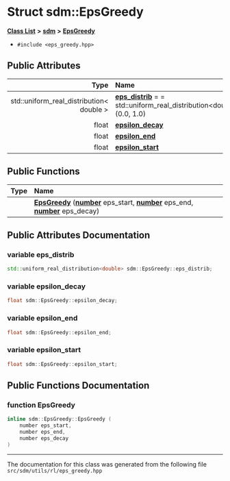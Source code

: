 
<NavBar active_item_id="2"/>

# Struct sdm::EpsGreedy


[**Class List**](annotated.md) **>** [**sdm**](namespacesdm.md) **>** [**EpsGreedy**](structsdm_1_1EpsGreedy.md)





* `#include <eps_greedy.hpp>`













## Public Attributes

| Type | Name |
| ---: | :--- |
|  std::uniform\_real\_distribution&lt; double &gt; | [**eps\_distrib**](structsdm_1_1EpsGreedy.md#variable-eps-distrib)   = = std::uniform\_real\_distribution&lt;double&gt;(0.0, 1.0)<br> |
|  float | [**epsilon\_decay**](structsdm_1_1EpsGreedy.md#variable-epsilon-decay)  <br> |
|  float | [**epsilon\_end**](structsdm_1_1EpsGreedy.md#variable-epsilon-end)  <br> |
|  float | [**epsilon\_start**](structsdm_1_1EpsGreedy.md#variable-epsilon-start)  <br> |


## Public Functions

| Type | Name |
| ---: | :--- |
|   | [**EpsGreedy**](structsdm_1_1EpsGreedy.md#function-epsgreedy) ([**number**](namespacesdm.md#typedef-number) eps\_start, [**number**](namespacesdm.md#typedef-number) eps\_end, [**number**](namespacesdm.md#typedef-number) eps\_decay) <br> |








## Public Attributes Documentation


### variable eps\_distrib 


```cpp
std::uniform_real_distribution<double> sdm::EpsGreedy::eps_distrib;
```



### variable epsilon\_decay 


```cpp
float sdm::EpsGreedy::epsilon_decay;
```



### variable epsilon\_end 


```cpp
float sdm::EpsGreedy::epsilon_end;
```



### variable epsilon\_start 


```cpp
float sdm::EpsGreedy::epsilon_start;
```


## Public Functions Documentation


### function EpsGreedy 


```cpp
inline sdm::EpsGreedy::EpsGreedy (
    number eps_start,
    number eps_end,
    number eps_decay
) 
```



------------------------------
The documentation for this class was generated from the following file `src/sdm/utils/rl/eps_greedy.hpp`